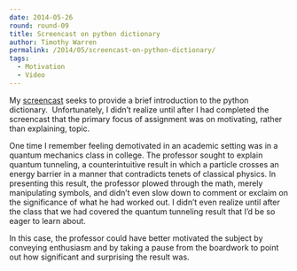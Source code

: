 ```yaml
---
date: 2014-05-26
round: round-09
title: Screencast on python dictionary
author: Timothy Warren
permalink: /2014/05/screencast-on-python-dictionary/
tags:
  - Motivation
  - Video
---
```

My <a href="http://youtu.be/vjIfzVPqtmQ" target="_blank">screencast</a> seeks to provide a brief introduction to the python dictionary.  Unfortunately, I didn’t realize until after I had completed the screencast that the primary focus of assignment was on motivating, rather than explaining, topic.

One time I remember feeling demotivated in an academic setting was in a quantum mechanics class in college. The professor sought to explain quantum tunneling, a counterintuitive result in which a particle crosses an energy barrier in a manner that contradicts tenets of classical physics. In presenting this result, the professor plowed through the math, merely manipulating symbols, and didn’t even slow down to comment or exclaim on the significance of what he had worked out. I didn’t even realize until after the class that we had covered the quantum tunneling result that I’d be so eager to learn about.

In this case, the professor could have better motivated the subject by conveying enthusiasm and by taking a pause from the boardwork to point out how significant and surprising the result was.
